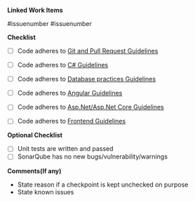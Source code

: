 **Linked Work Items**

#issuenumber
#issuenumber

**Checklist**

- [ ] Code adheres to [Git and Pull Request Guidelines](http://wiki.promact.com/books/guidelines/page/git-and-pull-request-checklist)
- [ ] Code adheres to [C# Guidelines](http://wiki.promact.com/books/guidelines/page/c-checklist)
- [ ] Code adheres to [Database practices Guidelines](http://wiki.promact.com/books/guidelines/page/project-structure-and-database-practices-checklist-%28aspnet-and-ef%29)
- [ ] Code adheres to [Angular Guidelines](http://wiki.promact.com/books/guidelines/page/angular-checklist)
- [ ] Code adheres to [Asp.Net/Asp.Net Core Guidelines](http://wiki.promact.com/books/guidelines/page/project-structure-and-database-practices-checklist-%28aspnet-and-ef%29)
- [ ] Code adheres to [Frontend Guidelines](http://wiki.promact.com/books/guidelines/page/front-end-checklist)


**Optional Checklist**
- [ ] Unit tests are written and passed
- [ ] SonarQube has no new bugs/vulnerability/warnings

**Comments(If any)**

 - State reason if a checkpoint is kept unchecked on purpose
 - State known issues